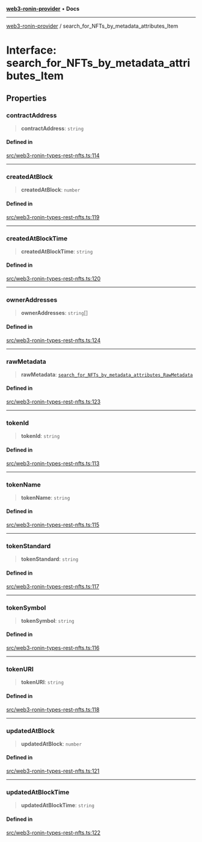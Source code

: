 [**web3-ronin-provider**](../README.md) • **Docs**

***

[web3-ronin-provider](../globals.md) / search\_for\_NFTs\_by\_metadata\_attributes\_Item

# Interface: search\_for\_NFTs\_by\_metadata\_attributes\_Item

## Properties

### contractAddress

> **contractAddress**: `string`

#### Defined in

[src/web3-ronin-types-rest-nfts.ts:114](https://github.com/chuacw/web3-ronin-provider/blob/dab3da736520006c9aeb4dab1fb5f7a56228c341/src/web3-ronin-types-rest-nfts.ts#L114)

***

### createdAtBlock

> **createdAtBlock**: `number`

#### Defined in

[src/web3-ronin-types-rest-nfts.ts:119](https://github.com/chuacw/web3-ronin-provider/blob/dab3da736520006c9aeb4dab1fb5f7a56228c341/src/web3-ronin-types-rest-nfts.ts#L119)

***

### createdAtBlockTime

> **createdAtBlockTime**: `string`

#### Defined in

[src/web3-ronin-types-rest-nfts.ts:120](https://github.com/chuacw/web3-ronin-provider/blob/dab3da736520006c9aeb4dab1fb5f7a56228c341/src/web3-ronin-types-rest-nfts.ts#L120)

***

### ownerAddresses

> **ownerAddresses**: `string`[]

#### Defined in

[src/web3-ronin-types-rest-nfts.ts:124](https://github.com/chuacw/web3-ronin-provider/blob/dab3da736520006c9aeb4dab1fb5f7a56228c341/src/web3-ronin-types-rest-nfts.ts#L124)

***

### rawMetadata

> **rawMetadata**: [`search_for_NFTs_by_metadata_attributes_RawMetadata`](search_for_NFTs_by_metadata_attributes_RawMetadata.md)

#### Defined in

[src/web3-ronin-types-rest-nfts.ts:123](https://github.com/chuacw/web3-ronin-provider/blob/dab3da736520006c9aeb4dab1fb5f7a56228c341/src/web3-ronin-types-rest-nfts.ts#L123)

***

### tokenId

> **tokenId**: `string`

#### Defined in

[src/web3-ronin-types-rest-nfts.ts:113](https://github.com/chuacw/web3-ronin-provider/blob/dab3da736520006c9aeb4dab1fb5f7a56228c341/src/web3-ronin-types-rest-nfts.ts#L113)

***

### tokenName

> **tokenName**: `string`

#### Defined in

[src/web3-ronin-types-rest-nfts.ts:115](https://github.com/chuacw/web3-ronin-provider/blob/dab3da736520006c9aeb4dab1fb5f7a56228c341/src/web3-ronin-types-rest-nfts.ts#L115)

***

### tokenStandard

> **tokenStandard**: `string`

#### Defined in

[src/web3-ronin-types-rest-nfts.ts:117](https://github.com/chuacw/web3-ronin-provider/blob/dab3da736520006c9aeb4dab1fb5f7a56228c341/src/web3-ronin-types-rest-nfts.ts#L117)

***

### tokenSymbol

> **tokenSymbol**: `string`

#### Defined in

[src/web3-ronin-types-rest-nfts.ts:116](https://github.com/chuacw/web3-ronin-provider/blob/dab3da736520006c9aeb4dab1fb5f7a56228c341/src/web3-ronin-types-rest-nfts.ts#L116)

***

### tokenURI

> **tokenURI**: `string`

#### Defined in

[src/web3-ronin-types-rest-nfts.ts:118](https://github.com/chuacw/web3-ronin-provider/blob/dab3da736520006c9aeb4dab1fb5f7a56228c341/src/web3-ronin-types-rest-nfts.ts#L118)

***

### updatedAtBlock

> **updatedAtBlock**: `number`

#### Defined in

[src/web3-ronin-types-rest-nfts.ts:121](https://github.com/chuacw/web3-ronin-provider/blob/dab3da736520006c9aeb4dab1fb5f7a56228c341/src/web3-ronin-types-rest-nfts.ts#L121)

***

### updatedAtBlockTime

> **updatedAtBlockTime**: `string`

#### Defined in

[src/web3-ronin-types-rest-nfts.ts:122](https://github.com/chuacw/web3-ronin-provider/blob/dab3da736520006c9aeb4dab1fb5f7a56228c341/src/web3-ronin-types-rest-nfts.ts#L122)
